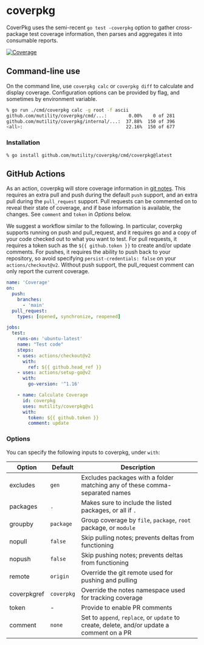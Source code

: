 # coverpkg

CoverPkg uses the semi-recent `go test -coverpkg` option to gather cross-package test coverage information, then parses and aggregates it into consumable reports.

[![Coverage](https://github.com/mutility/coverpkg/actions/workflows/cover.yaml/badge.svg)](https://github.com/mutility/coverpkg/actions/workflows/cover.yaml)

## Command-line use

On the command line, use `coverpkg calc` or `coverpkg diff` to calculate and display coverage. Configuration options can be provided by flag, and sometimes by environment variable.

```bash
% go run ./cmd/coverpkg calc -g root -f ascii
github.com/mutility/coverpkg/cmd/...:        0.00%    0 of 281
github.com/mutility/coverpkg/internal/...:  37.88%  150 of 396
<all>:                                      22.16%  150 of 677
```

### Installation

`% go install github.com/mutility/coverpkg/cmd/coverpkg@latest`

## GitHub Actions

As an action, coverpkg will store coverage information in [git notes](https://git-scm.com/docs/git-notes). This requires an extra pull and push during the default `push` support, and an extra pull during the `pull_request` support. Pull requests can be commented on to reveal their state of coverage, and if base information is available, the changes. See `comment` and `token` in *Options* below.

We suggest a workflow similar to the following. In particular, coverpkg supports running on push and pull_request, and it requires go and a copy of your code checked out to what you want to test. For pull requests, it requires a token such as the `${{ github.token }}` to create and/or update comments. For pushes, it requires the ability to push back to your repository, so avoid specifying `persist-credentials: false` on your `actions/checkout@v2`. Without push support, the pull_request comment can only report the current coverage.

```yaml
name: 'Coverage'
on:
  push:
    branches:
      - 'main'
  pull_request:
    types: [opened, synchronize, reopened]

jobs:
  test:
    runs-on: 'ubuntu-latest'
    name: "Test code"
    steps:
    - uses: actions/checkout@v2
      with:
        ref: ${{ github.head_ref }}
    - uses: actions/setup-go@v2
      with:
        go-version: '^1.16'

    - name: Calculate Coverage
      id: coverpkg
      uses: mutility/coverpkg@v1
      with:
        token: ${{ github.token }}
        comment: update
```

### Options

You can specify the following inputs to coverpkg, under `with`:

Option | Default | Description
-|-|-
excludes | `gen` | Excludes packages with a folder matching any of these comma-separated names
packages | `.` | Makes sure to include the listed packages, or all if `.`
groupby | `package` | Group coverage by `file`, `package`, `root` package, or `module`
nopull | `false` | Skip pulling notes; prevents deltas from functioning
nopush | `false` | Skip pushing notes; prevents deltas from functioning
remote | `origin` | Override the git remote used for pushing and pulling
coverpkgref | `coverpkg` | Override the notes namespace used for tracking coverage
token | - | Provide to enable PR comments
comment | `none` | Set to `append`, `replace`, or `update` to create, delete, and/or update a comment on a PR
